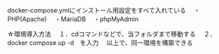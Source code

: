 docker-compose.ymlにインストール用設定をすべて入れている
　・PHP(Apache)
　・MariaDB
　・phpMyAdmin

☆環境導入方法
　１．cdコマンドなどで、当フォルダまで移動する
　２．docker compose up -d　を入力
　以上で、同一環境を構築できる